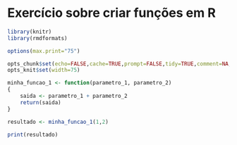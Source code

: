 # Exercício sobre criar funções em R

```R
library(knitr)
library(rmdformats)
```
```R
options(max.print="75")

opts_chunk$set(echo=FALSE,cache=TRUE,prompt=FALSE,tidy=TRUE,comment=NA,message=FALSE,warning=FALSE)
opts_knit$set(width=75)
```

```R
minha_funcao_1 <- function(parametro_1, parametro_2)
{
	saida <- parametro_1 + parametro_2
	return(saida)
}
```
```R
resultado <- minha_funcao_1(1,2)

print(resultado)
```
